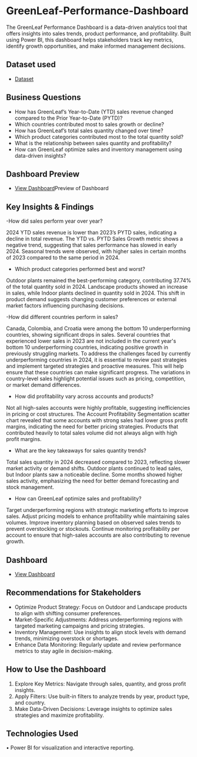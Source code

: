 # GreenLeaf-Performance-Dashboard
The GreenLeaf Performance Dashboard is a data-driven analytics tool that offers insights into sales trends, product performance, and profitability. Built using Power BI, this dashboard helps stakeholders track key metrics, identify growth opportunities, and make informed management decisions.


## Dataset used
- <a href="https://github.com/GeniDT/GreenLeaf-Performance-Dashboard/blob/main/Plant_DTS.xlsx">Dataset</a>


## Business Questions
- How has GreenLeaf’s Year-to-Date (YTD) sales revenue changed compared to the Prior Year-to-Date (PYTD)?
- Which countries contributed most to sales growth or decline?
- How has GreenLeaf’s total sales quantity changed over time?
- Which product categories contributed most to the total quantity sold?
- What is the relationship between sales quantity and profitability?
- How can GreenLeaf optimize sales and inventory management using data-driven insights?

## Dashboard Preview
- <a href="https://github.com/GeniDT/GreenLeaf-Performance-Dashboard/blob/main/Image.png">View Dashboard</a>Preview of Dashboard</a> 


## Key Insights & Findings
-How did sales perform year over year?

2024 YTD sales revenue is lower than 2023’s PYTD sales, indicating a decline in total revenue.
The YTD vs. PYTD Sales Growth metric shows a negative trend, suggesting that sales performance has slowed in early 2024.
Seasonal trends were observed, with higher sales in certain months of 2023 compared to the same period in 2024.

- Which product categories performed best and worst?

Outdoor plants remained the best-performing category, contributing 37.74% of the total quantity sold in 2024.
Landscape products showed an increase in sales, while Indoor plants declined in quantity sold in 2024.
This shift in product demand suggests changing customer preferences or external market factors influencing purchasing decisions.

-How did different countries perform in sales?

Canada, Colombia, and Croatia were among the bottom 10 underperforming countries, showing significant drops in sales.
Several countries that experienced lower sales in 2023 are not included in the 
current year's bottom 10 underperforming countries, indicating positive growth in previously struggling markets. To address the challenges faced by currently underperforming countries in 2024, it is essential to review past strategies and implement targeted strategies and proactive measures. This will help ensure that these countries can make significant progress.
The variations in country-level sales highlight potential issues such as pricing, competition, or market demand differences.

- How did profitability vary across accounts and products?

Not all high-sales accounts were highly profitable, suggesting inefficiencies in pricing or cost structures.
The Account Profitability Segmentation scatter chart revealed that some accounts with strong sales had lower gross profit margins, indicating the need for better pricing strategies.
Products that contributed heavily to total sales volume did not always align with high profit margins.

- What are the key takeaways for sales quantity trends?

Total sales quantity in 2024 decreased compared to 2023, reflecting slower market activity or demand shifts.
Outdoor plants continued to lead sales, but Indoor plants saw a noticeable decline.
Some months showed higher sales activity, emphasizing the need for better demand forecasting and stock management.

- How can GreenLeaf optimize sales and profitability?

Target underperforming regions with strategic marketing efforts to improve sales.
Adjust pricing models to enhance profitability while maintaining sales volumes.
Improve inventory planning based on observed sales trends to prevent overstocking or stockouts.
Continue monitoring profitability per account to ensure that high-sales accounts are also contributing to revenue growth.


## Dashboard
- <a href="https://github.com/GeniDT/GreenLeaf-Performance-Dashboard/blob/main/Performaance%20Dashboard.pbix">View Dashboard</a>

## Recommendations for Stakeholders
-	Optimize Product Strategy: Focus on Outdoor and Landscape products to align with shifting consumer preferences.
-	Market-Specific Adjustments: Address underperforming regions with targeted marketing campaigns and pricing strategies.
-	Inventory Management: Use insights to align stock levels with demand trends, minimizing overstock or shortages.
-	Enhance Data Monitoring: Regularly update and review performance metrics to stay agile in decision-making.

## How to Use the Dashboard
1.	Explore Key Metrics: Navigate through sales, quantity, and gross profit insights.
2.	Apply Filters: Use built-in filters to analyze trends by year, product type, and country.
3.	Make Data-Driven Decisions: Leverage insights to optimize sales strategies and maximize profitability.
   
## Technologies Used
•	Power BI for visualization and interactive reporting.
